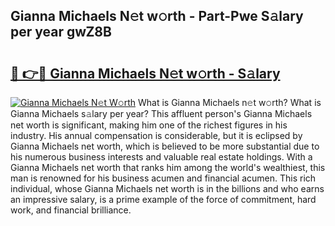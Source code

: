 ## Gianna Michaels N𝚎t w𝚘rth - Part-Pwe S𝚊lary per year gwZ8B

# <h2><a href="http://gc3r4b.nevu.top/?p=Gianna+Michaels">🔗 👉🔴 Gianna Michaels N𝚎t w𝚘rth - S𝚊lary</a></h2>

[![Gianna Michaels N𝚎t W𝚘rth](https://i.imgur.com/Oavwk0R.jpeg)](http://gc3r4b.nevu.top/?p=Gianna+Michaels)
What is Gianna Michaels n𝚎t w𝚘rth? What is Gianna Michaels s𝚊lary per year?
This affluent person's Gianna Michaels net worth is significant, making him one of the richest figures in his industry. His annual compensation is considerable, but it is eclipsed by Gianna Michaels net worth, which is believed to be more substantial due to his numerous business interests and valuable real estate holdings. With a Gianna Michaels net worth that ranks him among the world's wealthiest, this man is renowned for his business acumen and financial acumen. This rich individual, whose Gianna Michaels net worth is in the billions and who earns an impressive salary, is a prime example of the force of commitment, hard work, and financial brilliance.
